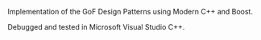
Implementation of the GoF Design Patterns using Modern C++ and Boost.

Debugged and tested in Microsoft Visual Studio C++.
